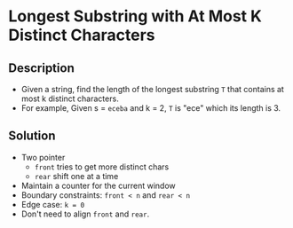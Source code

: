 # Longest Substring with At Most K Distinct Characters

## Description

* Given a string, find the length of the longest substring `T` that
  contains at most k distinct characters.
* For example, Given s = `eceba` and k = 2,
  `T` is "ece" which its length is 3. 

## Solution

* Two pointer
  * `front` tries to get more distinct chars
  * `rear` shift one at a time
* Maintain a counter for the current window
* Boundary constraints: `front < n` and `rear < n`
* Edge case: `k = 0`
* Don't need to align `front` and `rear`.


